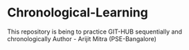 # Chronological-Learning
This repository is being to practice GIT-HUB sequentially and chronologically
Author - Arijit Mitra (PSE-Bangalore)
